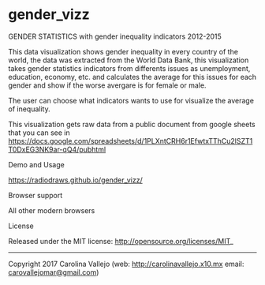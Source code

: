 # gender_vizz

GENDER STATISTICS
with gender inequality indicators 2012-2015

This data visualization shows gender inequality in every country of the world, the data was extracted from the World Data Bank, this visualization takes gender statistics indicators from differents issues as unemployment, education, economy, etc. and calculates the average for this issues for each gender and show if the worse avergare is for female or male.

The user can choose what indicators wants to use for visualize the average of inequality.


This visualization gets raw data from a public document from google sheets that you can see in https://docs.google.com/spreadsheets/d/1PLXntCRH6r1EfwtxTThCu2lSZT1T0DxEG3NK9ar-qQ4/pubhtml

Demo and Usage

https://radiodraws.github.io/gender_vizz/


Browser support

All other modern browsers

License

Released under the MIT license: http://opensource.org/licenses/MIT_



* * *

Copyright 2017 Carolina Vallejo (web: http://carolinavallejo.x10.mx email: carovallejomar@gmail.com)
